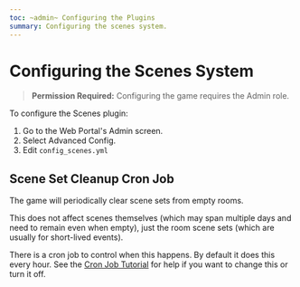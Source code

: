 ```yaml
---
toc: ~admin~ Configuring the Plugins
summary: Configuring the scenes system.
---
```

# Configuring the Scenes System

> **Permission Required:** Configuring the game requires the Admin role.

To configure the Scenes plugin:

1. Go to the Web Portal's Admin screen.  
2. Select Advanced Config.
3. Edit `config_scenes.yml`

## Scene Set Cleanup Cron Job

The game will periodically clear scene sets from empty rooms.  

This does not affect scenes themselves (which may span multiple days and need to remain even when empty), just the room scene sets (which are usually for short-lived events).  

There is a cron job to control when this happens.  By default it does this every hour.  See the [Cron Job Tutorial](http://www.aresmush.com/tutorials/code/configuring-cron) for help if you want to change this or turn it off.
